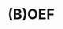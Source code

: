 ---
title: "(B)OEF"
slug: "boef"
description: "Een dief trekt op pad om zijn slag te slaan...<br><br>
              Heel veel ideeën gehad voor dit filmpje, maar helaas opnieuw door de tijdsbeperking van 1 minuut praktisch alle ideeën moeten weggooien! Uiteindelijk wel nog tevreden met het resultaat. Ondertitels kunnen worden aangevinkt, voor diegenen die 'West-Vlaams' onder de categorie 'Zuid-Afrikaans' rekenen..."
type: "intern"
members:
    - name: "Arthuur Bruwier"
      major: "Multimediaproductie"
      minor: "Audiovisual Design"
      disk: "3de schijf"
thumbnail:
    url: "thumb_BruwierArtuur.png"
    alt: ""
    height: 1
    width: 2
    text-color: "285D84"
    background-color: "EF9D2D"
media:
    - url: "detail1_BruwierArtuur.png"
      type: "image"
    - url: "detail2_BruwierArtuur.png"
      type: "image"
    - url: "detail3_BruwierArtuur.png"
      type: "image"
    - url: "209717168"
      type: "vimeo"
created: 20/01/2017
order: 14
---